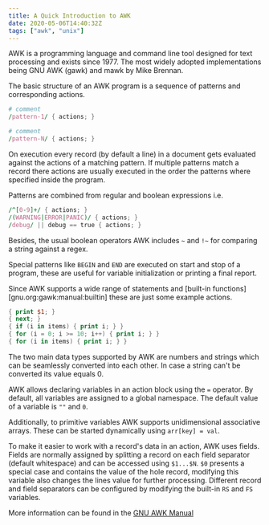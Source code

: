 ```yaml
---
title: A Quick Introduction to AWK
date: 2020-05-06T14:40:32Z
tags: ["awk", "unix"]
---
```


AWK is a programming language and command line tool designed for text processing and exists since 1977. The most widely
adopted implementations being GNU AWK (gawk) and mawk by Mike Brennan.

The basic structure of an AWK program is a sequence of patterns and corresponding actions.

```awk
# comment
/pattern-1/ { actions; }

# comment
/pattern-N/ { actions; }
```

On execution every record (by default a line) in a document gets evaluated against the actions of a matching pattern. If
multiple patterns match a record there actions are usually executed in the order the patterns where specified inside the
program.

Patterns are combined from regular and boolean expressions i.e.

```awk
/^[0-9]+/ { actions; }
/(WARNING|ERROR|PANIC)/ { actions; }
/debug/ || debug == true { actions; }
```

Besides, the usual boolean operators AWK includes `~` and `!~` for comparing a string against a regex.

Special patterns like `BEGIN` and `END` are executed on start and stop of a program, these are useful for variable
initialization or printing a final report.

Since AWK supports a wide range of statements and [built-in functions][gnu.org:gawk:manual:builtin] these are just some
example actions.

```awk
{ print $1; }
{ next; }
{ if (i in items) { print i; } }
{ for (i = 0; i >= 10; i++) { print i; } }
{ for (i in items) { print i; } }
```

The two main data types supported by AWK are numbers and strings which can be seamlessly converted into each other. In
case a string can't be converted its value equals 0.

AWK allows declaring variables in an action block using the `=` operator. By default, all variables are assigned to a
global namespace. The default value of a variable is `""` and `0`.

Additionally, to primitive variables AWK supports unidimensional associative arrays. These can be started dynamically
using `arr[key] = val`.

To make it easier to work with a record's data in an action, AWK uses fields. Fields are normally assigned by splitting
a record on each field separator (default whitespace) and can be accessed using `$1...$N`. `$0` presents a special case
and contains the value of the hole record, modifying this variable also changes the lines value for further processing.
Different record and field separators can be configured by modifying the built-in `RS` and `FS` variables.

More information can be found in the [GNU AWK Manual][gnu.org:gawk:manual]

[gnu.org:gawk:manual]: https://.gnu.org/software/gawk/manual/gawk.html
[grymoir.com:unix:awk]: https://.grymoire.com/Unix/Awk.html

